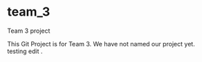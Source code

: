 # team_3

Team 3 project

This Git Project is for Team 3.  We have not named our project yet.  
testing edit
.